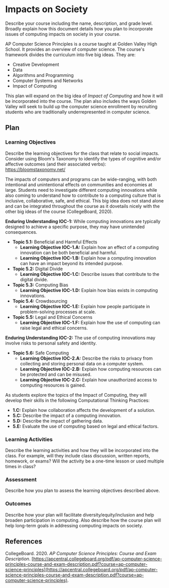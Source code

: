 # Impacts on Society

Describe your course including the name, description, and grade level. Broadly explain how this document details how you plan to incorporate issues of computing impacts on society in your course.

AP Computer Science Principles is a course taught at Golden Valley High School. It provides an overview of computer science. The course's framework divides the curriculum into five big ideas. They are:
* Creative Development
* Data
* Algorithms and Programming
* Computer Systems and Networks
* Impact of Computing

This plan will expand on the big idea of *Impact of Computing* and how it will be incorporated into the course. The plan also includes the ways Golden Valley will seek to build up the computer science enrollment by recruiting students who are traditionally underrepresented in computer science. 

## Plan

### Learning Objectives

Describe the learning objectives for the class that relate to social impacts. Consider using Bloom's Taxonomy to identify the types of cognitive and/or affective outcomes (and their associated verbs): https://bloomstaxonomy.net/

The impacts of computers and programs can be wide-ranging, with both intentional and unintentional effects on communities and economies at large. Students need to investigate different computing innovations while also coming to understand how to contribute to a computing culture that is inclusive, collaborative, safe, and ethical. This big idea does not stand alone and can be integrated throughout the course as it dovetails nicely with the other big ideas of the course (CollegeBoard, 2020).

**Enduring Understanding IOC-1:** While computing innovations are typically designed to achieve a specific purpose, they may have unintended consequences.
* **Topic 5.1:** Beneficial and Harmful Effects
  * **Learning Objective IOC-1.A:** Explain how an effect of a computing innovation can be both beneficial and harmful.
  * **Learning Objective IOC-1.B:** Explain how a computing innovation can have an impact beyond its intended purpose.
* **Topic 5.2:** Digital Divide
  * **Learning Objective IOC-1.C:** Describe issues that contribute to the digital divide.
* **Topic 5.3:** Computing Bias
  * **Learning Objective IOC-1.D:** Explain how bias exists in computing innovations.
* **Topic 5.4:** Crowdsourcing
  * **Learning Objective IOC-1.E:** Explain how people participate in problem-solving processes at scale.
* **Topic 5.5:** Legal and Ethical Concerns
  * **Learning Objective IOC-1.F:** Explain how the use of computing can raise legal and ethical concerns.

**Enduring Understanding IOC-2:** The use of computing innovations may involve risks to personal safety and identity.
* **Topic 5.6:** Safe Computing
  * **Learning Objective IOC-2.A:** Describe the risks to privacy from collecting and storing personal data on a computer system.
  * **Learning Objective IOC-2.B:** Explain how computing resources can be protected and can be misused.
  * **Learning Objective IOC-2.C:** Explain how unauthorized access to computing resources is gained.

As students explore the topics of the Impact of Computing, they will develop their skills in the following Computational Thinking Practices:
* **1.C:** Explain how collaboration affects the development of a solution.
* **5.C:** Describe the impact of a computing innovation.
* **5.D:** Describe the impact of gathering data.
* **5.E:** Evaluate the use of computing based on legal and ethical factors.

### Learning Activities

Describe the learning activities and how they will be incorporated into the class. For example, will they include class discussion, written reports, homework, or exams? Will the activity be a one-time lesson or used multiple times in class?

### Assessment

Describe how you plan to assess the learning objectives described above.

### Outcomes

Describe how your plan will facilitate diversity/equity/inclusion and help broaden participation in computing. Also describe how the course plan will help long-term goals in addressing computing impacts on society.

## **References**

CollegeBoard. 2020. *AP Computer Science Principles: Course and Exam Description*. [https://apcentral.collegeboard.org/pdf/ap-computer-science-principles-course-and-exam-description.pdf?course=ap-computer-science-principles](https://apcentral.collegeboard.org/pdf/ap-computer-science-principles-course-and-exam-description.pdf?course=ap-computer-science-principles).
